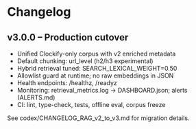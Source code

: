 # Changelog

## v3.0.0 – Production cutover
- Unified Clockify-only corpus with v2 enriched metadata
- Default chunking: url_level (h2/h3 experimental)
- Hybrid retrieval tuned: SEARCH_LEXICAL_WEIGHT=0.50
- Allowlist guard at runtime; no raw embeddings in JSON
- Health endpoints: /healthz, /readyz
- Monitoring: retrieval_metrics.log → DASHBOARD.json; alerts (ALERTS.md)
- CI: lint, type-check, tests, offline eval, corpus freeze

See codex/CHANGELOG_RAG_v2_to_v3.md for migration details.
